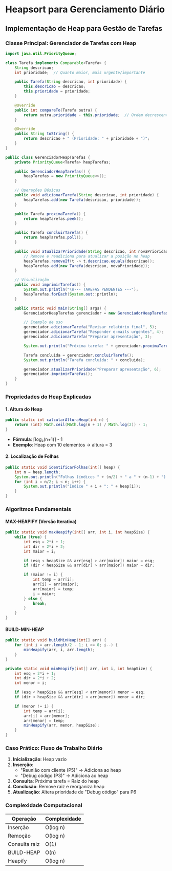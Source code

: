 # Heapsort para Gerenciamento Diário

## Implementação de Heap para Gestão de Tarefas

### Classe Principal: Gerenciador de Tarefas com Heap
```java
import java.util.PriorityQueue;

class Tarefa implements Comparable<Tarefa> {
    String descricao;
    int prioridade;  // Quanto maior, mais urgente/importante

    public Tarefa(String descricao, int prioridade) {
        this.descricao = descricao;
        this.prioridade = prioridade;
    }

    @Override
    public int compareTo(Tarefa outra) {
        return outra.prioridade - this.prioridade;  // Ordem decrescente
    }

    @Override
    public String toString() {
        return descricao + " (Prioridade: " + prioridade + ")";
    }
}

public class GerenciadorHeapTarefas {
    private PriorityQueue<Tarefa> heapTarefas;

    public GerenciadorHeapTarefas() {
        heapTarefas = new PriorityQueue<>();
    }

    // Operações Básicas
    public void adicionarTarefa(String descricao, int prioridade) {
        heapTarefas.add(new Tarefa(descricao, prioridade));
    }

    public Tarefa proximaTarefa() {
        return heapTarefas.peek();
    }

    public Tarefa concluirTarefa() {
        return heapTarefas.poll();
    }

    public void atualizarPrioridade(String descricao, int novaPrioridade) {
        // Remove e readiciona para atualizar a posição no heap
        heapTarefas.removeIf(t -> t.descricao.equals(descricao));
        heapTarefas.add(new Tarefa(descricao, novaPrioridade));
    }

    // Visualização
    public void imprimirTarefas() {
        System.out.println("\n--- TAREFAS PENDENTES ---");
        heapTarefas.forEach(System.out::println);
    }

    public static void main(String[] args) {
        GerenciadorHeapTarefas gerenciador = new GerenciadorHeapTarefas();

        // Exemplo de uso
        gerenciador.adicionarTarefa("Revisar relatório final", 5);
        gerenciador.adicionarTarefa("Responder e-mails urgentes", 4);
        gerenciador.adicionarTarefa("Preparar apresentação", 3);

        System.out.println("Próxima tarefa: " + gerenciador.proximaTarefa());

        Tarefa concluida = gerenciador.concluirTarefa();
        System.out.println("Tarefa concluída: " + concluida);

        gerenciador.atualizarPrioridade("Preparar apresentação", 6);
        gerenciador.imprimirTarefas();
    }
}
```

### Propriedades do Heap Explicadas

#### 1. Altura do Heap
```java
public static int calcularAlturaHeap(int n) {
    return (int) Math.ceil(Math.log(n + 1) / Math.log(2)) - 1;
}
```
- **Fórmula**: ⌈log₂(n+1)⌉ - 1
- **Exemplo**: Heap com 10 elementos → altura = 3

#### 2. Localização de Folhas
```java
public static void identificarFolhas(int[] heap) {
    int n = heap.length;
    System.out.println("Folhas (índices " + (n/2) + " a " + (n-1) + "):");
    for (int i = n/2; i < n; i++) {
        System.out.println("Índice " + i + ": " + heap[i]);
    }
}
```

### Algoritmos Fundamentais

#### MAX-HEAPIFY (Versão Iterativa)
```java
public static void maxHeapify(int[] arr, int i, int heapSize) {
    while (true) {
        int esq = 2*i + 1;
        int dir = 2*i + 2;
        int maior = i;

        if (esq < heapSize && arr[esq] > arr[maior]) maior = esq;
        if (dir < heapSize && arr[dir] > arr[maior]) maior = dir;

        if (maior != i) {
            int temp = arr[i];
            arr[i] = arr[maior];
            arr[maior] = temp;
            i = maior;
        } else {
            break;
        }
    }
}
```

#### BUILD-MIN-HEAP
```java
public static void buildMinHeap(int[] arr) {
    for (int i = arr.length/2 - 1; i >= 0; i--) {
        minHeapify(arr, i, arr.length);
    }
}

private static void minHeapify(int[] arr, int i, int heapSize) {
    int esq = 2*i + 1;
    int dir = 2*i + 2;
    int menor = i;

    if (esq < heapSize && arr[esq] < arr[menor]) menor = esq;
    if (dir < heapSize && arr[dir] < arr[menor]) menor = dir;

    if (menor != i) {
        int temp = arr[i];
        arr[i] = arr[menor];
        arr[menor] = temp;
        minHeapify(arr, menor, heapSize);
    }
}
```

### Caso Prático: Fluxo de Trabalho Diário
1. **Inicialização**: Heap vazio
2. **Inserção**:
   - "Reunião com cliente (P5)" → Adiciona ao heap
   - "Debug código (P3)" → Adiciona ao heap
3. **Consulta**: Próxima tarefa = Raiz do heap
4. **Conclusão**: Remove raiz e reorganiza heap
5. **Atualização**: Altera prioridade de "Debug código" para P6

### Complexidade Computacional
| Operação        | Complexidade |
|-----------------|--------------|
| Inserção        | O(log n)     |
| Remoção         | O(log n)     |
| Consulta raiz   | O(1)         |
| BUILD-HEAP      | O(n)         |
| Heapify         | O(log n)     |
